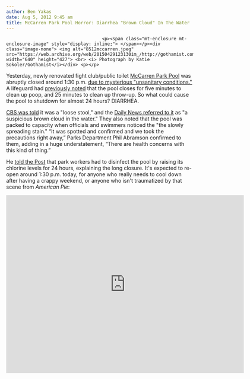```yaml
---
author: Ben Yakas
date: Aug 5, 2012 9:45 am
title: McCarren Park Pool Horror: Diarrhea "Brown Cloud" In The Water
---
```


	
										<p><span class="mt-enclosure mt-enclosure-image" style="display: inline;"> </span></p><div class="image-none"> <img alt="8512mccarren.jpeg" src="https://web.archive.org/web/20150429123130im_/http://gothamist.com/attachments/byakas/8512mccarren.jpeg" width="640" height="427"> <br> <i> Photograph by Katie Sokoler/Gothamist</i></div> <p></p>

<p>Yesterday, newly renovated fight club/public toilet <a href="https://web.archive.org/web/20150429123130/http://gothamist.com/tags/mccarrenparkpool">McCarren Park Pool</a> was abruptly closed around 1:30 p.m. <a href="https://web.archive.org/web/20150429123130/http://gothamist.com/2012/08/04/mccarren_park_pool_closed_due_to_un.php">due to mysterious &quot;unsanitary conditions.&quot;</a> A lifeguard had <a href="https://web.archive.org/web/20150429123130/http://gothamist.com/2012/07/15/mccarren_park_pool_lifeguard.php">previously noted</a> that the pool closes for five minutes to clean up poop, and 25 minutes to clean up throw-up. So what could cause the pool to shutdown for almost 24 hours? DIARRHEA.</p>

<p><a href="https://web.archive.org/web/20150429123130/http://newyork.cbslocal.com/2012/08/04/mccarren-pool-closed-over-loose-stool/">CBS was told</a> it was a &quot;loose stool,&quot; and the <a href="https://web.archive.org/web/20150429123130/http://www.nydailynews.com/new-york/brooklyn/new-brooklyn-floaties-stool-pool-article-1.1129347">Daily News referred to it</a> as &quot;a suspicious brown cloud in the water.&quot; They also noted that the pool was packed to capacity when officials and swimmers noticed the &quot;the slowly spreading stain.&quot; &#x201C;It was spotted and confirmed and we took the precautions right away,&#x201D; Parks Department Phil Abramson confirmed to them, adding in a huge understatement, &#x201C;There are health concerns with this kind of thing.&#x201D; </p>

<p>He <a href="https://web.archive.org/web/20150429123130/http://www.nypost.com/p/news/local/brooklyn/crappy_day_at_mccarren_pool_RbRYZ8S4lECHkuq03e8GXM?utm_medium=rss&amp;utm_content=Brooklyn">told the Post</a> that park workers had to disinfect the pool by raising its chlorine levels for 24 hours, explaining the long closure. It&apos;s expected to re-open around 1:30 p.m. today, for anyone who really needs to cool down after having a crappy weekend, or anyone who isn&apos;t traumatized by that scene from <em>American Pie</em>:</p>

<p><iframe width="640" height="480" src="https://web.archive.org/web/20150429123130if_/http://www.youtube.com/embed/qMmMvh1hSN4" frameborder="0" allowfullscreen></iframe></p>					
										
									
				